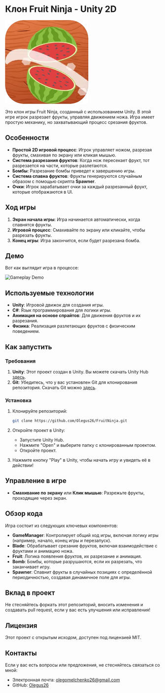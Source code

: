 # Клон Fruit Ninja - Unity 2D

![Fruit Ninja Screenshot](Assets/Fruit_Ninja_icon.png)

Это клон игры Fruit Ninja, созданный с использованием Unity. В этой игре игрок разрезает фрукты, управляя движением ножа. Игра имеет простую механику, но захватывающий процесс срезания фруктов.

## Особенности

- **Простой 2D игровой процесс**: Игрок управляет ножом, разрезая фрукты, смахивая по экрану или кликая мышью.
- **Система разрезания фруктов**: Когда нож пересекает фрукт, тот разрезается на части, которые разлетаются.
- **Бомбы**: Разрезание бомбы приведет к завершению игры.
- **Система спавна фруктов**: Фрукты генерируются случайным образом с помощью скрипта **Spawner**.
- **Очки**: Игрок зарабатывает очки за каждый разрезанный фрукт, которые отображаются в UI.

## Ход игры
1. **Экран начала игры**: Игра начинается автоматически, когда спавнятся фрукты.
2. **Игровой процесс**: Смахивайте по экрану или кликайте, чтобы разрезать фрукты.
3. **Конец игры**: Игра закончится, если будет разрезана бомба.

## Демо

Вот как выглядит игра в процессе:

![Gameplay Demo](Assets/Movie.gif)

## Используемые технологии
- **Unity**: Игровой движок для создания игры.
- **C#**: Язык программирования для логики игры.
- **Анимация на основе спрайтов**: Для движения фруктов и их разрезания.
- **Физика**: Реализация разлетающих фруктов с физическим поведением.

## Как запустить

### Требования
1. **Unity**: Этот проект создан в Unity. Вы можете скачать Unity Hub [здесь](https://unity.com/).
2. **Git**: Убедитесь, что у вас установлен Git для клонирования репозитория. Скачать Git можно [здесь](https://git-scm.com/).

### Установка

1. Клонируйте репозиторий:
    ```bash
    git clone https://github.com/Olegus26/FruitNinja.git
    ```

2. Откройте проект в Unity:
    - Запустите Unity Hub.
    - Нажмите "Open" и выберите папку с клонированным проектом.
    - Откройте проект.

3. Нажмите кнопку "Play" в Unity, чтобы начать игру и увидеть её в действии!

## Управление в игре
- **Смахивание по экрану** или **Клик мышью**: Разрежьте фрукты, проходящие через экран.

## Обзор кода
Игра состоит из следующих ключевых компонентов:

- **GameManager**: Контролирует общий ход игры, включая логику игры (например, начало, конец игры и перезапуск).
- **Blade**: Обрабатывает срезание фруктов, включая взаимодействие с фруктами и анимацию ножа.
- **Fruit**: Логика появления фруктов, их разрезание и анимация.
- **Bomb**: Бомбы, которые разрушаются, если их разрезать, что заканчивает игру.
- **Spawner**: Спавнит фрукты в случайных позициях с определённой периодичностью, создавая динамичное поле для игры.

## Вклад в проект
Не стесняйтесь форкать этот репозиторий, вносить изменения и создавать pull request, если у вас есть улучшения или исправления!

## Лицензия
Этот проект с открытым исходом, доступен под лицензией MIT.

## Контакты
Если у вас есть вопросы или предложения, не стесняйтесь связаться со мной:
- Электронная почта: olegomelchenko26@gmail.com
- GitHub: [Olegus26](https://github.com/Olegus26)
